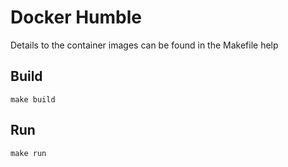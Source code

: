 # Docker Humble
Details to the container images can be found in the Makefile help

## Build
```
make build
```

## Run
```
make run
```
